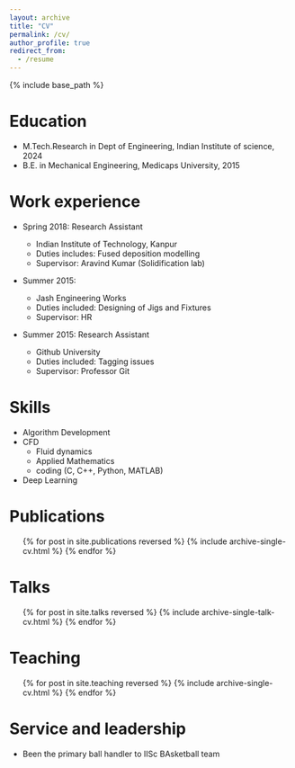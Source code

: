 ```yaml
---
layout: archive
title: "CV"
permalink: /cv/
author_profile: true
redirect_from:
  - /resume
---
```


{% include base_path %}

Education
======
<!-- * Ph.D in Version Control Theory, GitHub University, 2018 (expected) -->
* M.Tech.Research in Dept of Engineering, Indian Institute of science, 2024
* B.E. in Mechanical Engineering, Medicaps University, 2015

Work experience
======
* Spring 2018: Research Assistant
  * Indian Institute of Technology, Kanpur
  * Duties includes: Fused deposition modelling
  * Supervisor: Aravind Kumar (Solidification lab)

* Summer 2015: 
  * Jash Engineering Works
  * Duties included: Designing of Jigs and Fixtures
  * Supervisor: HR

* Summer 2015: Research Assistant
  * Github University
  * Duties included: Tagging issues
  * Supervisor: Professor Git
  
Skills
======
* Algorithm Development
* CFD
  * Fluid dynamics
  * Applied Mathematics
  * coding (C, C++, Python, MATLAB)
* Deep Learning

Publications
======
  <ul>{% for post in site.publications reversed %}
    {% include archive-single-cv.html %}
  {% endfor %}</ul>
  
Talks
======
  <ul>{% for post in site.talks reversed %}
    {% include archive-single-talk-cv.html  %}
  {% endfor %}</ul>
  
Teaching
======
  <ul>{% for post in site.teaching reversed %}
    {% include archive-single-cv.html %}
  {% endfor %}</ul>
  
Service and leadership
======
* Been the primary ball handler to IISc BAsketball team
